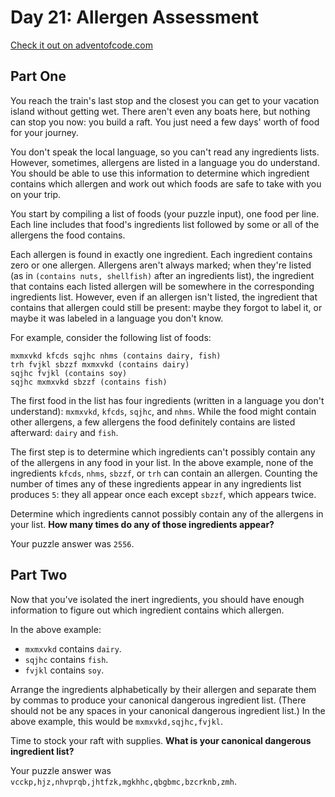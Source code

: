 # Day 21: Allergen Assessment

[Check it out on adventofcode.com](https://adventofcode.com/2020/day/21)


## Part One

You reach the train's last stop and the closest you can get to your vacation island without getting wet. There aren't even any boats here, but nothing can stop you now: you build a raft. You just need a few days' worth of food for your journey.

You don't speak the local language, so you can't read any ingredients lists. However, sometimes, allergens are listed in a language you do understand. You should be able to use this information to determine which ingredient contains which allergen and work out which foods are safe to take with you on your trip.

You start by compiling a list of foods (your puzzle input), one food per line. Each line includes that food's ingredients list followed by some or all of the allergens the food contains.

Each allergen is found in exactly one ingredient. Each ingredient contains zero or one allergen. Allergens aren't always marked; when they're listed (as in `(contains nuts, shellfish)` after an ingredients list), the ingredient that contains each listed allergen will be somewhere in the corresponding ingredients list. However, even if an allergen isn't listed, the ingredient that contains that allergen could still be present: maybe they forgot to label it, or maybe it was labeled in a language you don't know.

For example, consider the following list of foods:

```plain
mxmxvkd kfcds sqjhc nhms (contains dairy, fish)
trh fvjkl sbzzf mxmxvkd (contains dairy)
sqjhc fvjkl (contains soy)
sqjhc mxmxvkd sbzzf (contains fish)
```

The first food in the list has four ingredients (written in a language you don't understand): `mxmxvkd`, `kfcds`, `sqjhc`, and `nhms`. While the food might contain other allergens, a few allergens the food definitely contains are listed afterward: `dairy` and `fish`.

The first step is to determine which ingredients can't possibly contain any of the allergens in any food in your list. In the above example, none of the ingredients `kfcds`, `nhms`, `sbzzf`, or `trh` can contain an allergen. Counting the number of times any of these ingredients appear in any ingredients list produces `5`: they all appear once each except `sbzzf`, which appears twice.

Determine which ingredients cannot possibly contain any of the allergens in your list. **How many times do any of those ingredients appear?**

Your puzzle answer was `2556`.


## Part Two

Now that you've isolated the inert ingredients, you should have enough information to figure out which ingredient contains which allergen.

In the above example:

 - `mxmxvkd` contains `dairy`.
 - `sqjhc` contains `fish`.
 - `fvjkl` contains `soy`.

Arrange the ingredients alphabetically by their allergen and separate them by commas to produce your canonical dangerous ingredient list. (There should not be any spaces in your canonical dangerous ingredient list.) In the above example, this would be `mxmxvkd,sqjhc,fvjkl`.

Time to stock your raft with supplies. **What is your canonical dangerous ingredient list?**

Your puzzle answer was `vcckp,hjz,nhvprqb,jhtfzk,mgkhhc,qbgbmc,bzcrknb,zmh`.

